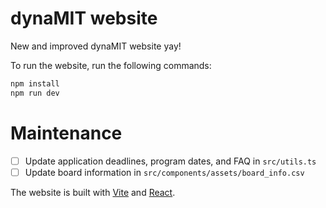 # dynaMIT website

New and improved dynaMIT website yay!

To run the website, run the following commands:

```bash
npm install
npm run dev
```

# Maintenance

- [ ] Update application deadlines, program dates, and FAQ in `src/utils.ts`
- [ ] Update board information in `src/components/assets/board_info.csv`

The website is built with [Vite](https://vitejs.dev/) and [React](https://reactjs.org/).